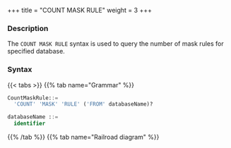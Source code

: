 +++
title = "COUNT MASK RULE"
weight = 3
+++

### Description

The `COUNT MASK RULE` syntax is used to query the number of mask rules for specified database.

### Syntax

{{< tabs >}}
{{% tab name="Grammar" %}}
```sql
CountMaskRule::=
  'COUNT' 'MASK' 'RULE' ('FROM' databaseName)?

databaseName ::=
  identifier
```
{{% /tab %}}
{{% tab name="Railroad diagram" %}}
<iframe frameborder="0" name="diagram" id="diagram" width="100%" height="100%"></iframe>
{{% /tab %}}
{{< /tabs >}}

### Supplement

- When `databaseName` is not specified, the default is the currently used `DATABASE`. If `DATABASE` is not used, `No database selected` will be prompted.

### Return value description

| Column    | Description                             |
| ----------| ----------------------------------------|
| rule_name | rule type                               |
| database  | the database to which the rule belongs  |
| count     | the number of the rule                  |


### Example

- Query the number of mask rules for specified database.

```sql
COUNT MASK RULE FROM test1;
```

```sql
mysql> COUNT MASK RULE FROM test1;
+-----------+----------+-------+
| rule_name | database | count |
+-----------+----------+-------+
| mask      | test1    | 3     |
+-----------+----------+-------+
1 row in set (0.50 sec)
```

- Query the number of mask rules for current database.

```sql
COUNT MASK RULE;
```

```sql
mysql> COUNT MASK RULE;
+-----------+----------+-------+
| rule_name | database | count |
+-----------+----------+-------+
| mask      | test1    | 3     |
+-----------+----------+-------+
1 row in set (0.50 sec)
```

### Reserved word

`COUNT`, `MASK`, `RULE`, `FROM`

### Related links

- [Reserved word](/en/reference/distsql/syntax/reserved-word/)
